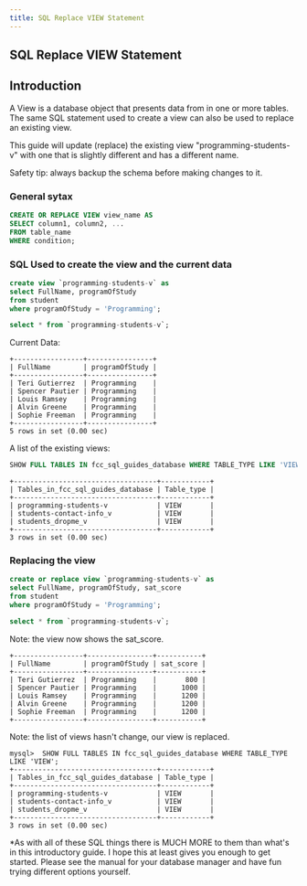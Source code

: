 ```yaml
---
title: SQL Replace VIEW Statement
---
```


## SQL Replace VIEW Statement

## Introduction

A View is a database object that presents data from in one or more tables. The same SQL statement used to create a view can also be used to replace an existing view.

This guide will update (replace) the existing view "programming-students-v" with one that is slightly different and has a different name.

Safety tip: always backup the schema before making changes to it.

### General sytax

```sql
CREATE OR REPLACE VIEW view_name AS
SELECT column1, column2, ...
FROM table_name
WHERE condition;
```

### SQL Used to create the view and the current data

```sql
create view `programming-students-v` as
select FullName, programOfStudy 
from student 
where programOfStudy = 'Programming';
```

```sql
select * from `programming-students-v`;
```

Current Data:

```text
+-----------------+----------------+
| FullName        | programOfStudy |
+-----------------+----------------+
| Teri Gutierrez  | Programming    |
| Spencer Pautier | Programming    |
| Louis Ramsey    | Programming    |
| Alvin Greene    | Programming    |
| Sophie Freeman  | Programming    |
+-----------------+----------------+
5 rows in set (0.00 sec)
```

A list of the existing views:

```sql
SHOW FULL TABLES IN fcc_sql_guides_database WHERE TABLE_TYPE LIKE 'VIEW';
```

```text
+-----------------------------------+------------+
| Tables_in_fcc_sql_guides_database | Table_type |
+-----------------------------------+------------+
| programming-students-v            | VIEW       |
| students-contact-info_v           | VIEW       |
| students_dropme_v                 | VIEW       |
+-----------------------------------+------------+
3 rows in set (0.00 sec)
```

### Replacing the view

```sql
create or replace view `programming-students-v` as
select FullName, programOfStudy, sat_score 
from student 
where programOfStudy = 'Programming';    
```

```sql
select * from `programming-students-v`;
```

Note: the view now shows the sat_score.

```text
+-----------------+----------------+-----------+
| FullName        | programOfStudy | sat_score |
+-----------------+----------------+-----------+
| Teri Gutierrez  | Programming    |       800 |
| Spencer Pautier | Programming    |      1000 |
| Louis Ramsey    | Programming    |      1200 |
| Alvin Greene    | Programming    |      1200 |
| Sophie Freeman  | Programming    |      1200 |
+-----------------+----------------+-----------+
```

Note: the list of views hasn't change, our view is replaced.

```text
mysql>  SHOW FULL TABLES IN fcc_sql_guides_database WHERE TABLE_TYPE LIKE 'VIEW';
+-----------------------------------+------------+
| Tables_in_fcc_sql_guides_database | Table_type |
+-----------------------------------+------------+
| programming-students-v            | VIEW       |
| students-contact-info_v           | VIEW       |
| students_dropme_v                 | VIEW       |
+-----------------------------------+------------+
3 rows in set (0.00 sec)
```

*As with all of these SQL things there is MUCH MORE to them than what's in this introductory guide. I hope this at least gives you enough to get started. Please see the manual for your database manager and have fun trying different options yourself.

